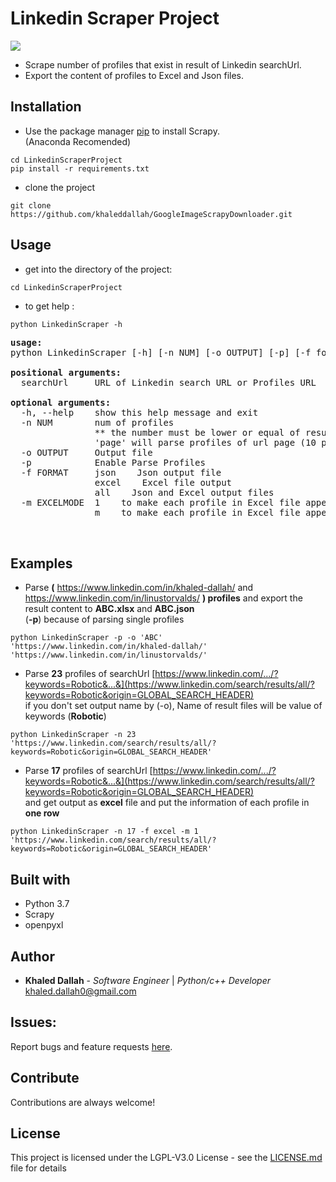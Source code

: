 # Linkedin Scraper Project    
![](https://github.com/khaleddallah/LinkedinScraperProject/blob/master/Readme-Images/E.png)
* Scrape number of profiles that exist in result of Linkedin searchUrl.    
* Export the content of profiles to Excel and Json files.    
    
    
## Installation

* Use the package manager [pip](https://pip.pypa.io/en/stable/) to install Scrapy.  
(Anaconda Recomended)
```    
cd LinkedinScraperProject     
pip install -r requirements.txt    
```
* clone the project
```
git clone https://github.com/khaleddallah/GoogleImageScrapyDownloader.git
```



## Usage
* get into the directory of the project:
```
cd LinkedinScraperProject   
```   
* to get help :
```
python LinkedinScraper -h
```
<pre>
<b>usage:</b> 
python LinkedinScraper [-h] [-n NUM] [-o OUTPUT] [-p] [-f format] [-m excelMode] (searchUrl or profilesUrl)

<b>positional arguments:</b>
  searchUrl     URL of Linkedin search URL or Profiles URL

<b>optional arguments:</b>
  -h, --help    show this help message and exit
  -n NUM        num of profiles
                ** the number must be lower or equal of result number
                'page' will parse profiles of url page (10 profiles) (Default)
  -o OUTPUT     Output file
  -p            Enable Parse Profiles
  -f FORMAT     json    Json output file
                excel    Excel file output
                all    Json and Excel output files
  -m EXCELMODE  1    to make each profile in Excel file appear in one row
                m    to make each profile in Excel file appear in multi row


</pre>

## Examples

* Parse <b>(</b> https://www.linkedin.com/in/khaled-dallah/ and https://www.linkedin.com/in/linustorvalds/ <b>) profiles</b> and export the result content to <b>ABC.xlsx</b> and <b>ABC.json</b>
<br>(<b>-p</b>) because of parsing single profiles
```
python LinkedinScraper -p -o 'ABC' 'https://www.linkedin.com/in/khaled-dallah/' 'https://www.linkedin.com/in/linustorvalds/'
```


* Parse <b>23</b> profiles of searchUrl [https://www.linkedin.com/.../?keywords=Robotic&...&](https://www.linkedin.com/search/results/all/?keywords=Robotic&origin=GLOBAL_SEARCH_HEADER)
<br>if you don't set output name by (-o), Name of result files will be value of keywords (<b>Robotic</b>)
```
python LinkedinScraper -n 23 'https://www.linkedin.com/search/results/all/?keywords=Robotic&origin=GLOBAL_SEARCH_HEADER'
```


* Parse <b>17</b> profiles of searchUrl [https://www.linkedin.com/.../?keywords=Robotic&...&](https://www.linkedin.com/search/results/all/?keywords=Robotic&origin=GLOBAL_SEARCH_HEADER)
<br>and get output as <b>excel</b> file and put the information of each profile in <b>one row</b> 
```
python LinkedinScraper -n 17 -f excel -m 1 'https://www.linkedin.com/search/results/all/?keywords=Robotic&origin=GLOBAL_SEARCH_HEADER'
```

## Built with
* Python 3.7
* Scrapy
* openpyxl


## Author

* **Khaled Dallah** - *Software Engineer*   |   *Python/c++ Developer*    
khaled.dallah0@gmail.com


## Issues:   
Report bugs and feature requests
[here](https://github.com/khaleddallah/LinkedinScraperProject/issues).    

## Contribute   
Contributions are always welcome! 

## License

This project is licensed under the LGPL-V3.0 License - see the [LICENSE.md](https://github.com/khaleddallah/LinkedinScraperProject/blob/master/LICENSE) file for details
